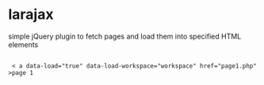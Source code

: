 larajax
=======

simple jQuery plugin to fetch pages and load them into specified HTML elements

<code>
 < a data-load="true" data-load-workspace="workspace" href="page1.php" >page 1</ a >
     
</code>
